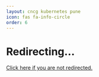 ```yaml
---
layout: cncg kubernetes pune
icon: fas fa-info-circle
order: 6
---
```


<!DOCTYPE html>
<html lang="en-US">
  <meta charset="utf-8">
  <title>Redirecting&hellip;</title>
  <link rel="canonical" href="https://community.cncf.io/kubernetes-pune/">
  <script>location="https://community.cncf.io/kubernetes-pune/"</script>
  <meta http-equiv="refresh" content="0; url=https://community.cncf.io/kubernetes-pune/">
  <meta name="robots" content="noindex">
  <h1>Redirecting&hellip;</h1>
  <a href="https://community.cncf.io/kubernetes-pune/">Click here if you are not redirected.</a>
</html>

